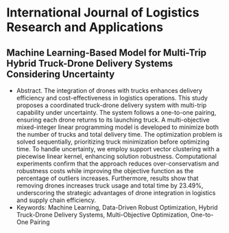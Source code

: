 # International Journal of Logistics Research and Applications
## Machine Learning-Based Model for Multi-Trip Hybrid Truck-Drone Delivery Systems Considering Uncertainty
- Abstract. The integration of drones with trucks enhances delivery efficiency and cost-effectiveness in logistics operations. This study proposes a coordinated truck-drone delivery system with multi-trip capability under uncertainty. The system follows a one-to-one pairing, ensuring each drone returns to its launching truck. A multi-objective mixed-integer linear programming model is developed to minimize both the number of trucks and total delivery time. The optimization problem is solved sequentially, prioritizing truck minimization before optimizing time. To handle uncertainty, we employ support vector clustering with a piecewise linear kernel, enhancing solution robustness. Computational experiments confirm that the approach reduces over-conservatism and robustness costs while improving the objective function as the percentage of outliers increases. Furthermore, results show that removing drones increases truck usage and total time by 23.49%, underscoring the strategic advantages of drone integration in logistics and supply chain efficiency.
- Keywords: Machine Learning, Data-Driven Robust Optimization, Hybrid Truck-Drone Delivery Systems, Multi-Objective Optimization, One-to-One Pairing
